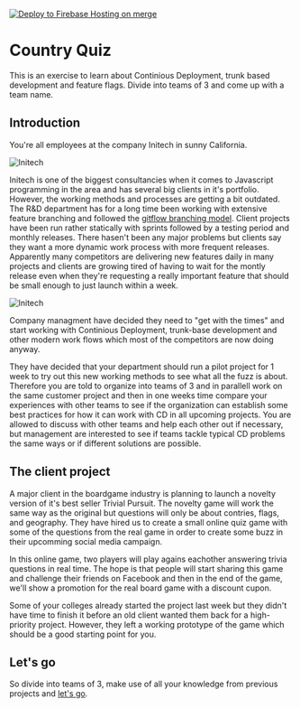 [![Deploy to Firebase Hosting on merge](https://github.com/Richard-Iths/learn-country-quiz/actions/workflows/firebase-hosting-merge.yml/badge.svg?branch=main&event=deployment)](https://github.com/Richard-Iths/learn-country-quiz/actions/workflows/firebase-hosting-merge.yml)
# Country Quiz
This is an exercise to learn about Continious Deployment, trunk based development and feature flags. Divide into teams of 3 and come up with a team name.

## Introduction
You're all employees at the company Initech in sunny California.

![Initech](walkthrough/assets/initech1.jpeg)

Initech is one of the biggest consultancies when it comes to Javascript programming in the area and has several big clients in it's portfolio. However, the working methods and processes are getting a bit outdated. The R&D department has for a long time been working with extensive feature branching and followed the [gitflow branching model](https://nvie.com/posts/a-successful-git-branching-model/). Client projects have been run rather statically with sprints followed by a testing period and monthly releases. There hasen't been any major problems but clients say they want a more dynamic work process with more frequent releases. Apparently many competitors are delivering new features daily in many projects and clients are growing tired of having to wait for the montly release even when they're requesting a really important feature that should be small enough to just launch within a week.

![Initech](walkthrough/assets/lumbergh.jpeg)

Company managment have decided they need to "get with the times" and start working with Continious Deployment, trunk-base development and other modern work flows which most of the competitors are now doing anyway.

They have decided that your department should run a pilot project for 1 week to try out this new working methods to see what all the fuzz is about. Therefore you are told to organize into teams of 3 and in parallell work on the same customer project and then in one weeks time compare your experiences with other teams to see if the organization can establish some best practices for how it can work with CD in all upcoming projects. You are allowed to discuss with other teams and help each other out if necessary, but management are interested to see if teams tackle typical CD problems the same ways or if different solutions are possible.


## The client project
A major client in the boardgame industry is planning to launch a novelty version of it's best seller Trivial Pursuit. The novelty game will work the same way as the original but questions will only be about contries, flags, and geography. They have hired us to create a small online quiz game with some of the questions from the real game in order to create some buzz in their upcomming social media campaign.

In this online game, two players will play agains eachother answering trivia questions in real time. The hope is that people will start sharing this game and challenge their friends on Facebook and then in the end of the game, we'll show a promotion for the real board game with a discount cupon.

Some of your colleges already started the project last week but they didn't have time to finish it before an old client wanted them back for a high-priority project. However, they left a working prototype of the game which should be a good starting point for you.


## Let's go
So divide into teams of 3, make use of all your knowledge from previous projects and [let's go](walkthrough/README.md).
